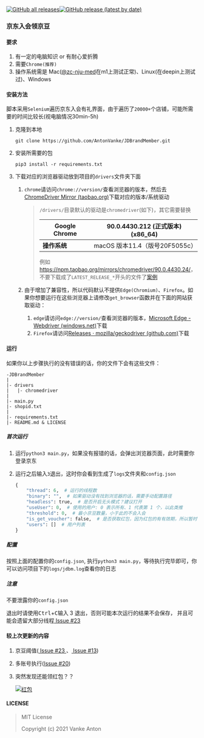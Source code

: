 [![GitHub all releases](https://img.shields.io/github/downloads/AntonVanke/JDBrandMember/total?style=for-the-badge)](https://github.com/AntonVanke/JDBrandMember/releases/)[![GitHub release (latest by date)](https://img.shields.io/github/v/release/AntonVanke/JDBrandMember?style=for-the-badge)](https://github.com/AntonVanke/JDBrandMember/releases/latest)

### 京东入会领京豆

#### 要求

1.  有一定的电脑知识 or 有耐心爱折腾
2.  需要`Chrome(推荐)`
3.  操作系统需是 Mac([@zc-nju-med](https://github.com/AntonVanke/JDBrandMember/issues/18#issuecomment-830028426)在m1上测试正常)、Linux(在deepin上测试过)、Windows

#### 安装方法

脚本采用`Selenium`遍历京东入会有礼界面，由于遍历了`20000+`个店铺，可能所需要的时间比较长(视电脑情况30min-5h)

1.  克隆到本地

    ```shell
    git clone https://github.com/AntonVanke/JDBrandMember.git
    ```

2.  安装所需要的包

    ```shell
    pip3 install -r requirements.txt
    ```

3.  下载对应的浏览器驱动放到项目的`drivers`文件夹下面

    1.  `chrome`请访问`chrome://version/`查看浏览器的版本，然后去[ChromeDriver Mirror (taobao.org)](https://npm.taobao.org/mirrors/chromedriver/)下载对应的版本/系统驱动

        >   `/drivers/`目录默认的驱动是`chromedriver`(如下)，其它需要替换
        >
        >   | Google Chrome | 90.0.4430.212 (正式版本) (x86_64) |
        >   | ------------- | --------------------------------- |
        >   | **操作系统**  | macOS 版本11.4（版号20F5055c）    |
        >
        >   例如 <https://npm.taobao.org/mirrors/chromedriver/90.0.4430.24/>，不要下载成了`LATEST_RELEASE_*`开头的文件了[案例](https://github.com/AntonVanke/JDBrandMember/issues/19#issuecomment-832664967)

    2.  由于增加了兼容性，所以代码默认不提供`Edge(Chromium)`、`Firefox`。如果你想要运行在这些浏览器上请修改`get_browser`函数并在下面的网站获取驱动：
        1.  `edge`请访问`edge://version/`查看浏览器的版本，[Microsoft Edge - Webdriver (windows.net)](https://msedgewebdriverstorage.z22.web.core.windows.net/)下载
        2.  `Firefox`请访问[Releases · mozilla/geckodriver (github.com)](https://github.com/mozilla/geckodriver/releases/)下载


#### 运行

如果你以上步骤执行的没有错误的话，你的文件下会有这些文件：

```floder
-JDBrandMember
|
|- drivers
|	|- chromedriver
|
|- main.py
|- shopid.txt
|
|- requirements.txt
|- README.md & LICENSE
```

##### 首次运行

1.  运行`python3 main.py`，如果没有报错的话，会弹出浏览器页面，此时需要你登录京东

2.  运行之后输入`3`退出，这时你会看到生成了`logs`文件夹和`config.json`

    ```python
    {
        "thread": 6,  # 运行的线程数
        "binary": "",  # 如果驱动没有找到浏览器的话，需要手动配置路径
        "headless": true,  # 是否开启无头模式？建议打开
        "useUser": 0,  # 使用的用户: 0 表示所有、1 代表第 1 个，以此类推
        "threshold": 0,  # 最小京豆数量，小于此的不会入会
        "is_get_voucher": false,  # 是否获取红包，因为红包的有有效期，所以暂时不用的不要开启
        "users": []  # 用户列表
    }
    ```

##### 配置

按照上面的配置你的`config.json`, 执行`python3 main.py`，等待执行完毕即可，你可以访问项目下的`logs/jdbm.log`查看你的日志

##### 注意

不要泄露你的`config.json`

退出时请使用<kbd>Ctrl</kbd>+<kbd>C</kbd>输入 3 退出，否则可能本次运行的结果不会保存， 并且可能会遗留大部分线程[ Issue #23](https://github.com/AntonVanke/JDBrandMember/issues/23#issue-886555670)

#### 较上次更新的内容

1.  京豆阈值([ Issue #23 ](https://github.com/AntonVanke/JDBrandMember/issues/23#issue-886555670)、[ Issue #13](https://github.com/AntonVanke/JDBrandMember/issues/13#issue-869470525))

2.  多账号执行([Issue #20](https://github.com/AntonVanke/JDBrandMember/issues/20#issue-871837264))

3.  突然发现还能领红包？？

    [![红包](https://z3.ax1x.com/2021/05/15/gy373q.jpg)](https://imgtu.com/i/gy373q)

####  LICENSE

>  
>   MIT License
>   
>   Copyright (c) 2021 Vanke Anton
>   

